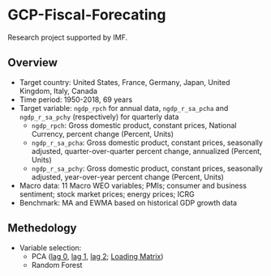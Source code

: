 # GCP-Fiscal-Forecating
Research project supported by IMF.

## Overview
* Target country: United States, France, Germany, Japan, United Kingdom, Italy, Canada
* Time period: 1950-2018, 69 years
* Target variable: `ngdp_rpch` for annual data, `ngdp_r_sa_pcha` and `ngdp_r_sa_pchy` (respectively) for quarterly data
  * `ngdp_rpch`: Gross domestic product, constant prices, National Currency, percent change (Percent, Units)
  * `ngdp_r_sa_pcha`: Gross domestic product, constant prices, seasonally adjusted, quarter-over-quarter percent change, annualized (Percent, Units)
  * `ngdp_r_sa_pchy`: Gross domestic product, constant prices, seasonally adjusted, year-over-year percent change (Percent, Units)
* Macro data: 11 Macro WEO variables; PMIs; consumer and business sentiment; stock market prices; energy prices; ICRG
* Benchmark: MA and EWMA based on historical GDP growth data

## Methedology
* Variable selection:
  * PCA ([lag 0](https://github.com/lingyixu/GCP-Fiscal-Forecating/blob/master/PCA_Macro_Factors.ipynb), [lag 1](https://github.com/lingyixu/GCP-Fiscal-Forecating/blob/master/PCA_Macro_Factors_lag1.ipynb), [lag 2](https://github.com/lingyixu/GCP-Fiscal-Forecating/blob/master/PCA_Macro_Factors_lag2.ipynb); [Loading Matrix](https://github.com/lingyixu/GCP-Fiscal-Forecating/blob/master/Macro_Factor_Loading_Matrix.png))
  * Random Forest
  
